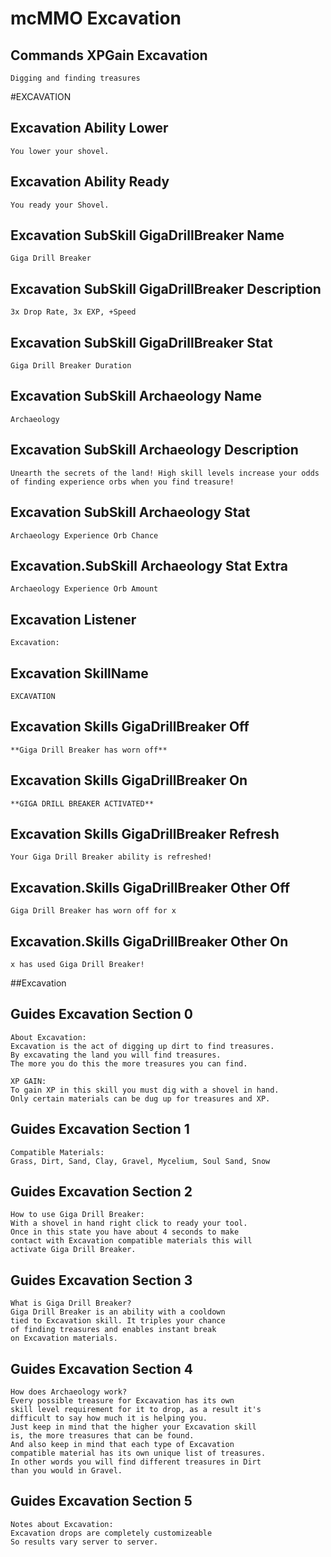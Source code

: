 # mcMMO Excavation

## Commands XPGain Excavation

```
Digging and finding treasures
```



#EXCAVATION
## Excavation Ability Lower

```
You lower your shovel.
```

## Excavation Ability Ready

```
You ready your Shovel.
```

## Excavation SubSkill GigaDrillBreaker Name

```
Giga Drill Breaker
```

## Excavation SubSkill GigaDrillBreaker Description

```
3x Drop Rate, 3x EXP, +Speed
```

## Excavation SubSkill GigaDrillBreaker Stat

```
Giga Drill Breaker Duration
```

## Excavation SubSkill Archaeology Name

```
Archaeology
```

## Excavation SubSkill Archaeology Description

```
Unearth the secrets of the land! High skill levels increase your odds of finding experience orbs when you find treasure!
```

## Excavation SubSkill Archaeology Stat

```
Archaeology Experience Orb Chance
```

## Excavation.SubSkill Archaeology Stat Extra

```
Archaeology Experience Orb Amount
```

## Excavation Listener

```
Excavation:
```

## Excavation SkillName

```
EXCAVATION
```

## Excavation Skills GigaDrillBreaker Off

```
**Giga Drill Breaker has worn off**
```

## Excavation Skills GigaDrillBreaker On

```
**GIGA DRILL BREAKER ACTIVATED**
```

## Excavation Skills GigaDrillBreaker Refresh

```
Your Giga Drill Breaker ability is refreshed!
```

## Excavation.Skills GigaDrillBreaker Other Off

```
Giga Drill Breaker has worn off for x
```

## Excavation.Skills GigaDrillBreaker Other On

```
x has used Giga Drill Breaker!
```



##Excavation
## Guides Excavation Section 0

```
About Excavation:
Excavation is the act of digging up dirt to find treasures.
By excavating the land you will find treasures.
The more you do this the more treasures you can find.

XP GAIN:
To gain XP in this skill you must dig with a shovel in hand.
Only certain materials can be dug up for treasures and XP.
```

## Guides Excavation Section 1

```
Compatible Materials:
Grass, Dirt, Sand, Clay, Gravel, Mycelium, Soul Sand, Snow
```

## Guides Excavation Section 2

```
How to use Giga Drill Breaker:
With a shovel in hand right click to ready your tool.
Once in this state you have about 4 seconds to make
contact with Excavation compatible materials this will
activate Giga Drill Breaker.
```

## Guides Excavation Section 3

```
What is Giga Drill Breaker?
Giga Drill Breaker is an ability with a cooldown
tied to Excavation skill. It triples your chance
of finding treasures and enables instant break
on Excavation materials.
```

## Guides Excavation Section 4

```
How does Archaeology work?
Every possible treasure for Excavation has its own
skill level requirement for it to drop, as a result it's
difficult to say how much it is helping you.
Just keep in mind that the higher your Excavation skill
is, the more treasures that can be found.
And also keep in mind that each type of Excavation
compatible material has its own unique list of treasures.
In other words you will find different treasures in Dirt
than you would in Gravel.
```

## Guides Excavation Section 5

```
Notes about Excavation:
Excavation drops are completely customizeable
So results vary server to server.
```


